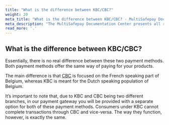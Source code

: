 ```yaml
---
title: "What is the difference between KBC/CBC?"
weight: 20
meta_title: "What is the difference between KBC/CBC? - MultiSafepay Docs"
meta_description: "The MultiSafepay Documentation Center presents all relevant information about our Plugins and API. You can also find support pages for Payment Methods, Tools and General Questions as well as the contact details of our Support and Integration Teams."
read_more: '.'
---
```

## What is the difference between KBC/CBC?

Essentially, there is no real difference between these two payment methods. Both payment methods offer the same way of paying for your products. 

The main difference is that [CBC](/payment-methods/banks/cbc) is focused on the French speaking part of Belgium, whereas KBC is meant for the Dutch speaking population of Belgium. 

It’s important to note that, due to KBC and CBC being two different branches, in our payment gateway you will be provided with a separate option for both of these payment methods. Consumers under KBC cannot complete transactions through CBC and vice-versa. The way they function, however, is exactly the same. 
